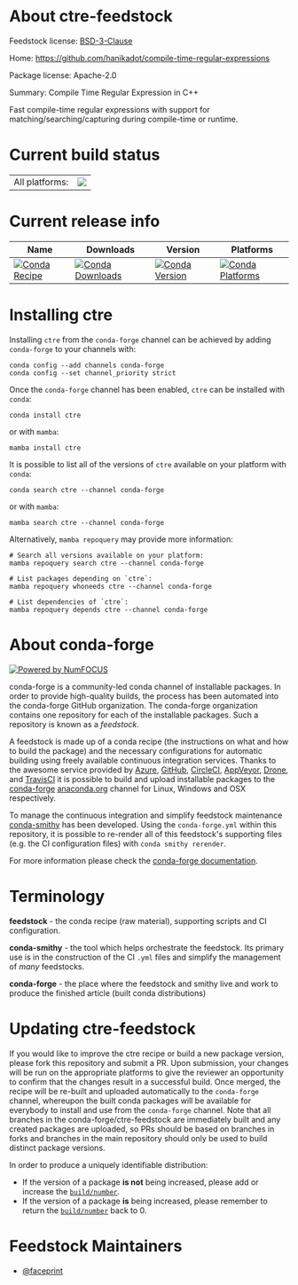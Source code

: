 About ctre-feedstock
====================

Feedstock license: [BSD-3-Clause](https://github.com/conda-forge/ctre-feedstock/blob/main/LICENSE.txt)

Home: https://github.com/hanikadot/compile-time-regular-expressions

Package license: Apache-2.0

Summary: Compile Time Regular Expression in C++

Fast compile-time regular expressions with support for
matching/searching/capturing during compile-time or runtime.


Current build status
====================


<table><tr><td>All platforms:</td>
    <td>
      <a href="https://dev.azure.com/conda-forge/feedstock-builds/_build/latest?definitionId=20586&branchName=main">
        <img src="https://dev.azure.com/conda-forge/feedstock-builds/_apis/build/status/ctre-feedstock?branchName=main">
      </a>
    </td>
  </tr>
</table>

Current release info
====================

| Name | Downloads | Version | Platforms |
| --- | --- | --- | --- |
| [![Conda Recipe](https://img.shields.io/badge/recipe-ctre-green.svg)](https://anaconda.org/conda-forge/ctre) | [![Conda Downloads](https://img.shields.io/conda/dn/conda-forge/ctre.svg)](https://anaconda.org/conda-forge/ctre) | [![Conda Version](https://img.shields.io/conda/vn/conda-forge/ctre.svg)](https://anaconda.org/conda-forge/ctre) | [![Conda Platforms](https://img.shields.io/conda/pn/conda-forge/ctre.svg)](https://anaconda.org/conda-forge/ctre) |

Installing ctre
===============

Installing `ctre` from the `conda-forge` channel can be achieved by adding `conda-forge` to your channels with:

```
conda config --add channels conda-forge
conda config --set channel_priority strict
```

Once the `conda-forge` channel has been enabled, `ctre` can be installed with `conda`:

```
conda install ctre
```

or with `mamba`:

```
mamba install ctre
```

It is possible to list all of the versions of `ctre` available on your platform with `conda`:

```
conda search ctre --channel conda-forge
```

or with `mamba`:

```
mamba search ctre --channel conda-forge
```

Alternatively, `mamba repoquery` may provide more information:

```
# Search all versions available on your platform:
mamba repoquery search ctre --channel conda-forge

# List packages depending on `ctre`:
mamba repoquery whoneeds ctre --channel conda-forge

# List dependencies of `ctre`:
mamba repoquery depends ctre --channel conda-forge
```


About conda-forge
=================

[![Powered by
NumFOCUS](https://img.shields.io/badge/powered%20by-NumFOCUS-orange.svg?style=flat&colorA=E1523D&colorB=007D8A)](https://numfocus.org)

conda-forge is a community-led conda channel of installable packages.
In order to provide high-quality builds, the process has been automated into the
conda-forge GitHub organization. The conda-forge organization contains one repository
for each of the installable packages. Such a repository is known as a *feedstock*.

A feedstock is made up of a conda recipe (the instructions on what and how to build
the package) and the necessary configurations for automatic building using freely
available continuous integration services. Thanks to the awesome service provided by
[Azure](https://azure.microsoft.com/en-us/services/devops/), [GitHub](https://github.com/),
[CircleCI](https://circleci.com/), [AppVeyor](https://www.appveyor.com/),
[Drone](https://cloud.drone.io/welcome), and [TravisCI](https://travis-ci.com/)
it is possible to build and upload installable packages to the
[conda-forge](https://anaconda.org/conda-forge) [anaconda.org](https://anaconda.org/)
channel for Linux, Windows and OSX respectively.

To manage the continuous integration and simplify feedstock maintenance
[conda-smithy](https://github.com/conda-forge/conda-smithy) has been developed.
Using the ``conda-forge.yml`` within this repository, it is possible to re-render all of
this feedstock's supporting files (e.g. the CI configuration files) with ``conda smithy rerender``.

For more information please check the [conda-forge documentation](https://conda-forge.org/docs/).

Terminology
===========

**feedstock** - the conda recipe (raw material), supporting scripts and CI configuration.

**conda-smithy** - the tool which helps orchestrate the feedstock.
                   Its primary use is in the construction of the CI ``.yml`` files
                   and simplify the management of *many* feedstocks.

**conda-forge** - the place where the feedstock and smithy live and work to
                  produce the finished article (built conda distributions)


Updating ctre-feedstock
=======================

If you would like to improve the ctre recipe or build a new
package version, please fork this repository and submit a PR. Upon submission,
your changes will be run on the appropriate platforms to give the reviewer an
opportunity to confirm that the changes result in a successful build. Once
merged, the recipe will be re-built and uploaded automatically to the
`conda-forge` channel, whereupon the built conda packages will be available for
everybody to install and use from the `conda-forge` channel.
Note that all branches in the conda-forge/ctre-feedstock are
immediately built and any created packages are uploaded, so PRs should be based
on branches in forks and branches in the main repository should only be used to
build distinct package versions.

In order to produce a uniquely identifiable distribution:
 * If the version of a package **is not** being increased, please add or increase
   the [``build/number``](https://docs.conda.io/projects/conda-build/en/latest/resources/define-metadata.html#build-number-and-string).
 * If the version of a package **is** being increased, please remember to return
   the [``build/number``](https://docs.conda.io/projects/conda-build/en/latest/resources/define-metadata.html#build-number-and-string)
   back to 0.

Feedstock Maintainers
=====================

* [@faceprint](https://github.com/faceprint/)


